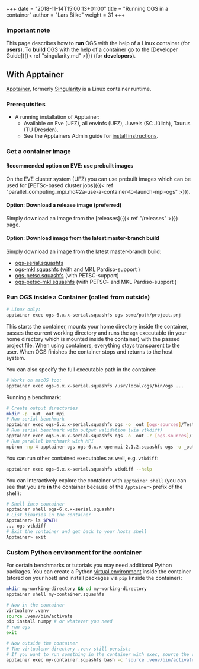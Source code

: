 +++
date = "2018-11-14T15:00:13+01:00"
title = "Running OGS in a container"
author = "Lars Bilke"
weight = 31
+++

<div class='note'>

### Important note

<!-- TODO: Consider to place this section somewhere outside of basics, e.g., as an individual section as the context may be
considered already pretty advanced. -->
This page describes how to **run** OGS with the help of a Linux container (for **users**).
To **build** OGS with the help of a container go to the [Developer Guide]({{< ref "singularity.md" >}}) (for **developers**).

</div>

## With Apptainer

[Apptainer](https://apptainer.org), formerly [Singularity](https://docs.sylabs.io/guides/3.5/user-guide/introduction.html) is a Linux container runtime.

### Prerequisites

* A running installation of Apptainer:
  * Available on Eve (UFZ),  all envinfs (UFZ), Juwels (SC Jülich), Taurus (TU Dresden).
  * See the Apptainers Admin guide for [install instructions](https://apptainer.org/docs/admin/latest/admin_quickstart.html#installation).

### Get a container image

#### Recommended option on EVE: use prebuilt images

On the EVE cluster system (UFZ) you can use prebuilt images which can be used for [PETSc-based cluster jobs]({{< ref "parallel_computing_mpi.md#2a-use-a-container-to-launch-mpi-ogs" >}}).

#### Option: Download a release image (preferred)

Simply download an image from the [releases]({{< ref "/releases" >}}) page.

#### Option: Download image from the latest master-branch build

Simply download an image from the latest master-branch build:

<!-- vale off -->
* [ogs-serial.squashfs](https://vip.s3.ufz.de/ogs/public/container/ogs/master/ogs-serial.squashfs)
* [ogs-mkl.squashfs](https://vip.s3.ufz.de/ogs/public/container/ogs/master/ogs-mkl.squashfs)  (with and MKL Pardiso-support )
* [ogs-petsc.squashfs](https://vip.s3.ufz.de/ogs/public/container/ogs/master/ogs-petsc.squashfs) (with PETSC-support)
* [ogs-petsc-mkl.squashfs](https://vip.s3.ufz.de/ogs/public/container/ogs/master/ogs-petsc-mkl.squashfs) (with PETSC- and MKL Pardiso-support )
<!-- vale on -->

### Run OGS inside a Container (called from outside)

```bash
# Linux only:
apptainer exec ogs-6.x.x-serial.squashfs ogs some/path/project.prj
```

This starts the container, mounts your home directory inside the container, passes the current working directory and runs the `ogs` executable (in your home directory which is mounted inside the container) with the passed project file. When using
containers, everything stays transparent to the user. When OGS finishes the container stops and returns to the host system.

You can also specify the full executable path in the container:

```bash
# Works on macOS too:
apptainer exec ogs-6.x.x-serial.squashfs /usr/local/ogs/bin/ogs ...
```

Running a benchmark:

```bash
# Create output directories
mkdir -p _out _out_mpi
# Run serial benchmark
apptainer exec ogs-6.x.x-serial.squashfs ogs -o _out [ogs-sources]/Tests/Data/Mechanics/Linear/disc_with_hole.prj
# Run serial benchmark with output validation (via vtkdiff)
apptainer exec ogs-6.x.x-serial.squashfs ogs -o _out -r [ogs-sources]/Tests/Data/Mechanics/Linear [ogs-sources]/Tests/Data/Mechanics/Linear/disc_with_hole.prj
# Run parallel benchmark with MPI
mpirun -np 4 apptainer ogs ogs-6.x.x-openmpi-2.1.2.squashfs ogs -o _out_mpi [ogs-sources]/Tests/Data/Mechanics/Linear/disc_with_hole.prj
```

You can run other contained executables as well, e.g. `vtkdiff`:

```bash
apptainer exec ogs-6.x.x-serial.squashfs vtkdiff --help
```

You can interactively explore the container with `apptainer shell` (you can see that you are **in** the container because of the `Apptainer>` prefix of the shell):

```bash
# Shell into container
apptainer shell ogs-6.x.x-serial.squashfs
# List binaries in the container
Apptainer> ls $PATH
... ogs vtkdiff
# Exit the container and get back to your hosts shell
Apptainer> exit
```

### Custom Python environment for the container

For certain benchmarks or tutorials you may need additional Python packages. You can create a Python [virtual environment](https://virtualenv.pypa.io/en/latest/) inside the container (stored on your host) and install packages via `pip` (inside the container):

```bash
mkdir my-working-directory && cd my-working-directory
apptainer shell my-container.squashfs

# Now in the container
virtualenv .venv
source .venv/bin/activate
pip install numpy # or whatever you need
# run ogs
exit

# Now outside the container
# The virtualenv-directory .venv still persists
# If you want to run something in the container with exec, source the venv before:
apptainer exec my-container.squashfs bash -c 'source .venv/bin/activate && ogs ...'
```
